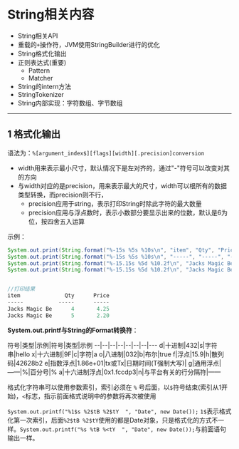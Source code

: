 # String相关内容

- String相关API
- 重载的`+`操作符，JVM使用StringBuilder进行的优化
- String格式化输出
- 正则表达式(重要)
  - Pattern
  - Matcher
- String的intern方法
- StringTokenizer
- String内部实现：字符数组、字节数组

---

## 1 格式化输出

语法为：`%[argument_index$][flags][width][.precision]conversion`

- width用来表示最小尺寸，默认情况下是左对齐的，通过"-"符号可以改变对其的方向
- 与width对应的是precision，用来表示最大的尺寸，width可以根所有的数据类型转换，而precision则不行，
  - precision应用于string，表示打印String时除此字符的最大数量
  - precision应用与浮点数时，表示小数部分要显示出来的位数，默认是6为位，按四舍五入运算

示例：

```java
System.out.print(String.format("%-15s %5s %10s\n", "item", "Qty", "Price"));//-表示右对齐，15表示宽度
System.out.print(String.format("%-15s %5s %10s\n", "-----", "-----", "-----"));
System.out.print(String.format("%-15.15s %5d %10.2f\n", "Jacks Magic Be", 4, 4.25));// 15.15表示15个宽度，最多打印15个字符，%10.2f表示10个宽度，浮点保留两位
System.out.print(String.format("%-15.15s %5d %10.2f\n", "Jacks Magic Be", 5, 2.2));


//打印结果
item              Qty      Price
-----           -----      -----
Jacks Magic Be      4       4.25
Jacks Magic Be      5       2.20
```

**System.out.printf与String的Format转换符**：

符号|类型|示例|符号|类型|示例
--|--|--|--|--|--|--|---
d|十进制|432|s|字符串|hello
x|十六进制|9F|c|字符|a
o|八进制|032|b|布尔|true
f|浮点|15.9|h|散列码|42628b2
e|指数浮点|1.86e+01|tx或Tx|日期时间(T强制大写)|
g|通用浮点|——|%|百分号|%
a|十六进制浮点|0x1.fccdp3|n|与平台有关的行分隔符|——

格式化字符串可以使用参数索引，索引必须在 `%` 号后面，以`$`符号结束(索引从1开始)，`<`标志，指示前面格式说明中的参数将再次被使用

`System.out.printf("%1$s %2$tB %2$tY  ", "Date", new Date());` `1$`表示格式化第一次索引，后面`%2$tB %2$tY`使用的都是Date对象，只是格式化的方式不一样。`System.out.printf("%s %tB %<tY  ", "Date", new Date());`与前面语句输出一样。
